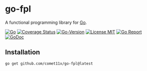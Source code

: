 # go-fpl

A functional programming library for [Go](http://golang.org).

[![Go][CI-CD-Image]][CI-CD-Url]
[![Coverage Status][Coverage-Image]][Coverage-Url]
[![Go-Version][Go-Version-Image]][Go-Version-Url]
[![License MIT][License-Image]][License-Url]
[![Go Report][Go-Report-Image]][Go-Report-Url]
[![GoDoc][GoDoc-Image]][GoDoc-Url]
<!--[![Sourcegraph][Sourcegraph-Image]][Sourcegraph-Tmp-Url]-->

[Go-Version-Image]: https://img.shields.io/badge/version-%3E=1.18-blue.svg?logo=go&logoColor=white
[Go-Version-Url]: https://go.dev/doc/go1.18
[CI-CD-Image]: https://github.com/Comet11x/go-fpl/actions/workflows/go.yml/badge.svg
[CI-CD-Url]: https://github.com/Comet11x/go-fpl/actions/workflows/go.yml
[License-Image]: https://img.shields.io/badge/License-MIT-blue.svg
[License-Url]: https://opensource.org/license/MIT
[GoDoc-Url]: https://pkg.go.dev/github.com/comet11x/go-fpl
[GoDoc-Image]: https://img.shields.io/badge/go.dev-reference-blue?logo=go&logoColor=white
[Old-GoDoc-Image]: https://img.shields.io/badge/GoDoc-reference-007d9c
[Coverage-Url]: https://coveralls.io/github/Comet11x/go-fpl?branch=main
[Coverage-Image]: https://coveralls.io/repos/github/Comet11x/go-fpl/badge.svg?branch=main&kill_cache=1
[Go-Report-Url]: https://goreportcard.com/report/github.com/comet11x/go-fpl
[Go-Report-Image]: https://goreportcard.com/badge/github.com/comet11x/go-fpl
[Sourcegraph-Image]: https://sourcegraph.com/github.com/comet11x/go-fpl/-/badge.svg
[Sourcegraph-Url]: https://sourcegraph.com/github.com/comet11x/go-fpl?badge
[Sourcegraph-Tmp-Url]: https://github.com/Comet11x/go-fpl


## Installation

```shell
go get github.com/comet11x/go-fpl@latest
```
